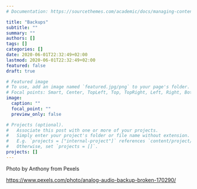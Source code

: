 ```yaml
---
# Documentation: https://sourcethemes.com/academic/docs/managing-content/

title: "Backups"
subtitle: ""
summary: ""
authors: []
tags: []
categories: []
date: 2020-06-01T22:32:49+02:00
lastmod: 2020-06-01T22:32:49+02:00
featured: false
draft: true

# Featured image
# To use, add an image named `featured.jpg/png` to your page's folder.
# Focal points: Smart, Center, TopLeft, Top, TopRight, Left, Right, BottomLeft, Bottom, BottomRight.
image:
  caption: ""
  focal_point: ""
  preview_only: false

# Projects (optional).
#   Associate this post with one or more of your projects.
#   Simply enter your project's folder or file name without extension.
#   E.g. `projects = ["internal-project"]` references `content/project/deep-learning/index.md`.
#   Otherwise, set `projects = []`.
projects: []
---
```

Photo by Anthony from Pexels

https://www.pexels.com/photo/analog-audio-backup-broken-170290/